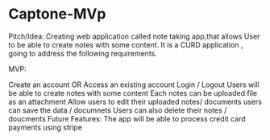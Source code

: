 # Captone-MVp

Pitch/Idea: 
              Creating web application called note taking app,that allows  User to be able to create notes  with some content.
              It is a  CURD application , going to address the following requirements. 

MVP:

  Create an account OR Access an existing account
  Login / Logout
  Users will be able to create notes with some content
  Each notes can be  uploaded file as an attachment 
  Allow users to edit their uploaded notes/ documents 
  users can save the  data / documnets 
  Users can also delete their notes / doucments 
Future Features:
 The app will be able  to process credit card payments  using stripe

